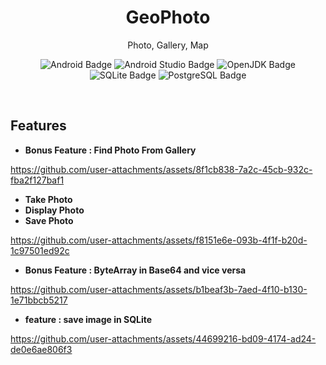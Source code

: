 <h1 align='center'>
  GeoPhoto
</h1>

<p align='center'>
  Photo, Gallery, Map
</p>

<p align='center'>
<img src="https://img.shields.io/badge/Android-3DDC84?style=for-the-badge&logo=android&logoColor=white" alt="Android Badge" />
<img src="https://img.shields.io/badge/Android_Studio-3DDC84?style=for-the-badge&logo=android-studio&logoColor=white" alt="Android Studio Badge" />
<img src="https://img.shields.io/badge/java-%23ED8B00.svg?style=for-the-badge&logo=openjdk&logoColor=white" alt="OpenJDK Badge" />
<img src="https://img.shields.io/badge/Sqlite-003B57?style=for-the-badge&logo=sqlite&logoColor=white" alt="SQLite Badge" />
<img src="https://img.shields.io/badge/PostgreSQL-316192?style=for-the-badge&logo=postgresql&logoColor=white" alt="PostgreSQL Badge" />
</p>
<br />

## Features

- **Bonus Feature : Find Photo From Gallery**

  



https://github.com/user-attachments/assets/8f1cb838-7a2c-45cb-932c-fba2f127baf1





- **Take Photo** 
- **Display Photo** 
- **Save Photo**



https://github.com/user-attachments/assets/f8151e6e-093b-4f1f-b20d-1c97501ed92c


- **Bonus Feature : ByteArray in Base64 and vice versa**




https://github.com/user-attachments/assets/b1beaf3b-7aed-4f10-b130-1e71bbcb5217


- **feature : save image in SQLite**





https://github.com/user-attachments/assets/44699216-bd09-4174-ad24-de0e6ae806f3






